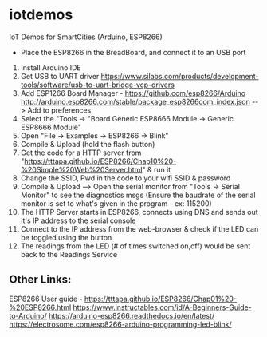 # iotdemos
IoT Demos for SmartCities (Arduino, ESP8266)

* Place the ESP8266 in the BreadBoard, and connect it to an USB port

1. Install Arduino IDE
2. Get USB to UART driver https://www.silabs.com/products/development-tools/software/usb-to-uart-bridge-vcp-drivers
3. Add ESP1266 Board Manager - 
    https://github.com/esp8266/Arduino
    http://arduino.esp8266.com/stable/package_esp8266com_index.json --> Add to preferences
4. Select the "Tools -> "Board Generic ESP8666 Module -> Generic ESP8666 Module"
5. Open "File -> Examples -> ESP8266 -> Blink"
6. Compile & Upload (hold the flash button)
7. Get the code for a HTTP server from "https://tttapa.github.io/ESP8266/Chap10%20-%20Simple%20Web%20Server.html" & run it
8. Change the SSID, Pwd in the code to your wifi SSID & password
9. Compile & Upload --> Open the serial monitor from "Tools -> Serial Monitor" to see the diagnostics msgs (Ensure the baudrate of the serial monitor is set to what's given in the program - ex: 115200)
10. The HTTP Server starts in ESP8266, connects using DNS and sends out it's IP address to the serial console
11. Connect to the IP address from the web-browser & check if the LED can be toggled using the button
12. The readings from the LED (# of times switched on,off) would be sent back to the Readings Service


## Other Links:
ESP8266 User guide - https://tttapa.github.io/ESP8266/Chap01%20-%20ESP8266.html
https://www.instructables.com/id/A-Beginners-Guide-to-Arduino/
https://arduino-esp8266.readthedocs.io/en/latest/
https://electrosome.com/esp8266-arduino-programming-led-blink/